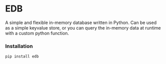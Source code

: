 # EDB

A simple and flexible in-memory database written in Python.
Can be used as a simple keyvalue store, or you can query the in-memory data at runtime with a custom python function.


### Installation
```bash
pip install edb
```
